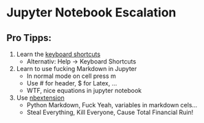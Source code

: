 # Jupyter Notebook Escalation
## Pro Tipps:
1. Learn the [keyboard shortcuts](https://www.cheatography.com/weidadeyue/cheat-sheets/jupyter-notebook/)
	* Alternativ: Help -> Keyboard Shortcuts
2. Learn to use fucking Markdown in Jupyter
	* In normal mode on cell press m
	* Use # for header, $ for Latex, ...
	* WTF, nice equations in jupyter notebook
3. Use [nbextension](https://github.com/ipython-contrib/jupyter_contrib_nbextensions)
	* Python Markdown, Fuck Yeah, variables in markdown cels...
	* Steal Everything, Kill Everyone, Cause Total Financial Ruin!
